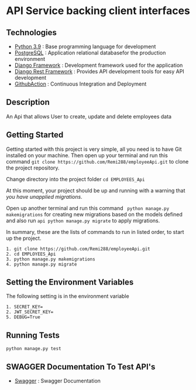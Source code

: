 # API Service backing client interfaces

## Technologies

* [Python 3.9](https://python.org) : Base programming language for development
* [PostgreSQL](https://www.postgresql.org/) : Application relational databasefor the production environment
* [Django Framework](https://www.djangoproject.com/) : Development framework used for the application
* [Django Rest Framework](https://www.django-rest-framework.org/) : Provides API development tools for easy API development
* [GithubAction](https://github.com/) : Continuous Integration and Deployment

## Description

 An Api that allows User to create, update and delete employees data

 ## Getting Started

Getting started with this project is very simple, all you need is to have Git installed on your machine. Then open up your terminal and run this command `git clone https://github.com/Remi288/employeeApi.git` to clone the project repository.

Change directory into the project folder `cd EMPLOYEES_Api` 

 At this moment, your project should be up and running with a warning that *you have unapplied migrations*.

Open up another terminal and run this command ` python manage.py makemigrations` for creating new migrations based on the models defined and also run `api python manage.py migrate` to apply migrations.

In summary, these are the lists of commands to run in listed order, to start up the project.

```
1. git clone https://github.com/Remi288/employeeApi.git
2. cd EMPLOYEES_Api
3. python manage.py makemigrations
4. python manage.py migrate
```

 ## Setting the Environment Variables
The following setting is in the environment variable

```env
1. SECRET_KEY=
2. JWT_SECRET_KEY=
5. DEBUG=True
```

## Running Tests

```
python manage.py test
```

## SWAGGER Documentation To Test API's

* [Swagger](https://swagger.io/) : Swagger Documentation